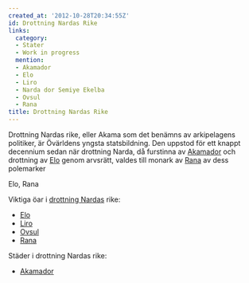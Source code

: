 ```yaml
---
created_at: '2012-10-28T20:34:55Z'
id: Drottning Nardas Rike
links:
  category:
  - Stater
  - Work in progress
  mention:
  - Akamador
  - Elo
  - Liro
  - Narda dor Semiye Ekelba
  - Ovsul
  - Rana
title: Drottning Nardas Rike
---
```


Drottning Nardas rike, eller Akama som det benämns av arkipelagens politiker, är Övärldens yngsta
statsbildning. Den uppstod för ett knappt decennium sedan när drottning Narda, då furstinna av
[Akamador] och drottning av [Elo] genom arvsrätt, valdes till monark av [Rana] av dess polemarker

Elo, Rana

Viktiga öar i [drottning Nardas] rike:

-   [Elo]
-   [Liro]
-   [Ovsul]
-   [Rana]

Städer i drottning Nardas rike:

-   [Akamador]

  [Akamador]: Akamador
  [Elo]: Elo
  [Rana]: Rana
  [drottning Nardas]: Narda_dor_Semiye_Ekelba
  [Liro]: Liro
  [Ovsul]: Ovsul